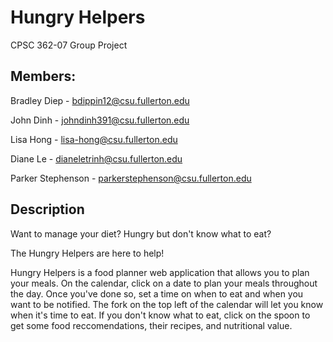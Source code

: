 # Hungry Helpers
CPSC 362-07 Group Project

## Members: 
Bradley Diep - bdippin12@csu.fullerton.edu

John Dinh - johndinh391@csu.fullerton.edu

Lisa Hong - lisa-hong@csu.fullerton.edu

Diane Le - dianeletrinh@csu.fullerton.edu

Parker Stephenson - parkerstephenson@csu.fullerton.edu

## Description
Want to manage your diet? Hungry but don't know what to eat?

The Hungry Helpers are here to help!

Hungry Helpers is a food planner web application that allows you to plan your meals. On the calendar, click on a date to plan your meals throughout the day. Once you've done so, set a time on when to eat and when you want to be notified. The fork on the top left of the calendar will let you know when it's time to eat. If you don't know what to eat, click on the spoon to get some food reccomendations, their recipes, and nutritional value.
